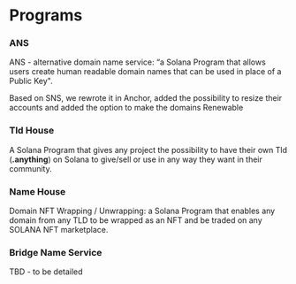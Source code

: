 # Programs

### ANS

ANS - alternative domain name service: “a Solana Program that allows users create human readable domain names that can be used in place of a Public Key".&#x20;

Based on SNS, we rewrote it in Anchor, added the possibility to resize their accounts and added the option to make the domains Renewable

### Tld House

A Solana Program that gives any project the possibility to have their own Tld (**.anything**) on Solana to give/sell or use in any way they want in their community.&#x20;

### Name House

Domain NFT Wrapping / Unwrapping: a Solana Program that enables any domain from any TLD to be wrapped as an NFT and be traded on any SOLANA NFT marketplace.

### Bridge Name Service

TBD - to be detailed
